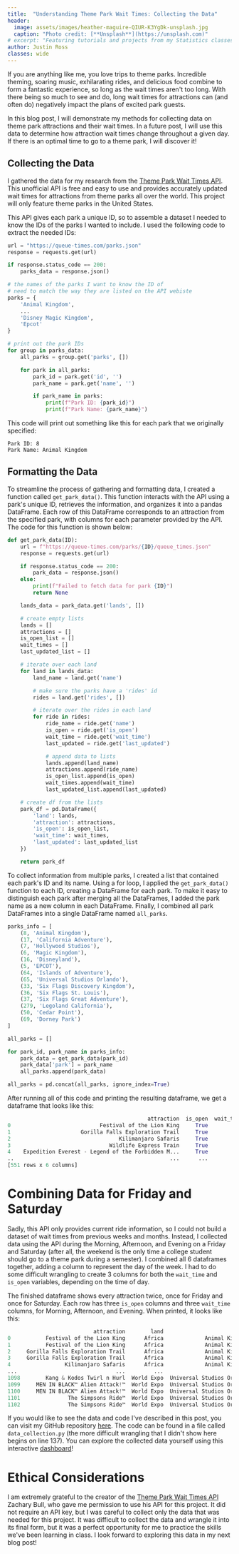 ```yaml
---
title:  "Understanding Theme Park Wait Times: Collecting the Data"
header:
  image: assets/images/heather-maguire-QIUR-K3YgDk-unsplash.jpg
  caption: "Photo credit: [**Unsplash**](https://unsplash.com)"
# excerpt: "Featuring tutorials and projects from my Statistics classes at Brigham Young University."
author: Justin Ross
classes: wide
---
```


If you are anything like me, you love trips to theme parks. Incredible theming, soaring music, exhilarating rides, and delicious food combine to form a fantastic experience, so long as the wait times aren't too long. With there being so much to see and do, long wait times for attractions can (and often do) negatively impact the plans of excited park guests.

In this blog post, I will demonstrate my methods for collecting data on theme park attractions and their wait times. In a future post, I will use this data to determine how attraction wait times change throughout a given day. If there is an optimal time to go to a theme park, I will discover it!

## Collecting the Data

I gathered the data for my research from the [Theme Park Wait Times API](https://queue-times.com/en-US/pages/about). This unofficial API is free and easy to use and provides accurately updated wait times for attractions from theme parks all over the world. This project will only feature theme parks in the United States.

This API gives each park a unique ID, so to assemble a dataset I needed to know the IDs of the parks I wanted to include. I used the following code to extract the needed IDs:
```python
url = "https://queue-times.com/parks.json"
response = requests.get(url)

if response.status_code == 200:
    parks_data = response.json()

# the names of the parks I want to know the ID of
# need to match the way they are listed on the API webiste
parks = {
    'Animal Kingdom',
    ...
    'Disney Magic Kingdom',
    'Epcot'
}

# print out the park IDs
for group in parks_data:
    all_parks = group.get('parks', [])

    for park in all_parks:
        park_id = park.get('id', '')
        park_name = park.get('name', '')

        if park_name in parks:
            print(f"Park ID: {park_id}")
            print(f"Park Name: {park_name}")
```

This code will print out something like this for each park that we originally specified:

```
Park ID: 8
Park Name: Animal Kingdom
```

## Formatting the Data

To streamline the process of gathering and formatting data, I created a function called `get_park_data()`. This function interacts with the API using a park's unique ID, retrieves the information, and organizes it into a pandas DataFrame. Each row of this DataFrame corresponds to an attraction from the specified park, with columns for each parameter provided by the API. The code for this function is shown below:  

```python
def get_park_data(ID):
    url = f"https://queue-times.com/parks/{ID}/queue_times.json"
    response = requests.get(url)

    if response.status_code == 200:
        park_data = response.json()
    else:
        print(f"Failed to fetch data for park {ID}")
        return None

    lands_data = park_data.get('lands', [])

    # create empty lists
    lands = []
    attractions = []
    is_open_list = []
    wait_times = []
    last_updated_list = []

    # iterate over each land
    for land in lands_data:
        land_name = land.get('name')

        # make sure the parks have a 'rides' id
        rides = land.get('rides', [])

        # iterate over the rides in each land
        for ride in rides:
            ride_name = ride.get('name')
            is_open = ride.get('is_open')
            wait_time = ride.get('wait_time')
            last_updated = ride.get('last_updated')

            # append data to lists
            lands.append(land_name)
            attractions.append(ride_name)
            is_open_list.append(is_open)
            wait_times.append(wait_time)
            last_updated_list.append(last_updated)

    # create df from the lists
    park_df = pd.DataFrame({
        'land': lands,
        'attraction': attractions,
        'is_open': is_open_list,
        'wait_time': wait_times,
        'last_updated': last_updated_list
    })

    return park_df
```

To collect information from multiple parks, I created a list that contained each park's ID and its name. Using a for loop, I applied the `get_park_data()` function to each ID, creating a DataFrame for each park. To make it easy to distinguish each park after merging all the DataFrames, I added the park name as a new column in each DataFrame. Finally, I combined all park DataFrames into a single DataFrame named `all_parks`.

```python
parks_info = [
    (8, 'Animal Kingdom'),
    (17, 'California Adventure'),
    (7, 'Hollywood Studios'),
    (6, 'Magic Kingdom'),
    (16, 'Disneyland'),
    (5, 'EPCOT'),
    (64, 'Islands of Adventure'),
    (65, 'Universal Studios Orlando'),
    (33, 'Six Flags Discovery Kingdom'),
    (36, 'Six Flags St. Louis'),
    (37, 'Six Flags Great Adventure'),
    (279, 'Legoland California'),
    (50, 'Cedar Point'),
    (69, 'Dorney Park')
]

all_parks = []

for park_id, park_name in parks_info:
    park_data = get_park_data(park_id)
    park_data['park'] = park_name
    all_parks.append(park_data)

all_parks = pd.concat(all_parks, ignore_index=True)
```

After running all of this code and printing the resulting dataframe, we get a dataframe that looks like this:
```python
                                            attraction  is_open  wait_time              last_updated            park    land
0                            Festival of the Lion King     True          0 2023-10-30 14:11:34-06:00  Animal Kingdom  Africa
1                      Gorilla Falls Exploration Trail     True          0 2023-10-30 14:11:34-06:00  Animal Kingdom  Africa
2                                  Kilimanjaro Safaris     True          5 2023-10-30 14:11:34-06:00  Animal Kingdom  Africa
3                               Wildlife Express Train     True          0 2023-10-30 14:11:34-06:00  Animal Kingdom  Africa
4    Expedition Everest - Legend of the Forbidden M...     True         15 2023-10-30 14:11:34-06:00  Animal Kingdom    Asia
..                                                 ...      ...        ...                       ...             ...     ...
[551 rows x 6 columns]
```

# Combining Data for Friday and Saturday
Sadly, this API only provides current ride information, so I could not build a dataset of wait times from previous weeks and months. Instead, I collected data using the API during the Morning, Afternoon, and Evening on a Friday and Saturday (after all, the weekend is the only time a college student should go to a theme park during a semester). I combined all 6 dataframes together, adding a column to represent the day of the week. I had to do some difficult wrangling to create 3 columns for both the `wait_time` and `is_open` variables, depending on the time of day.

The finished dataframe shows every attraction twice, once for Friday and once for Saturday. Each row has three `is_open` columns and three `wait_time` columns, for Morning, Afternoon, and Evening. When printed, it looks like this:
```python
                           attraction        land                       park       day is_open_M is_open_A is_open_E  wait_time_M  wait_time_A  wait_time_E
0           Festival of the Lion King      Africa             Animal Kingdom    Friday      True      True      True          0.0          0.0          0.0
1           Festival of the Lion King      Africa             Animal Kingdom  Saturday      True      True      True          0.0          0.0          0.0
2     Gorilla Falls Exploration Trail      Africa             Animal Kingdom    Friday      True      True     False          0.0          0.0          0.0
3     Gorilla Falls Exploration Trail      Africa             Animal Kingdom  Saturday      True      True     False          0.0          0.0          0.0
4                 Kilimanjaro Safaris      Africa             Animal Kingdom    Friday      True      True     False         65.0         30.0          0.0
...                               ...         ...                        ...       ...       ...       ...       ...          ...          ...          ...
1098        Kang & Kodos Twirl n Hurl  World Expo  Universal Studios Orlando  Saturday      True      True     False         35.0         35.0          0.0
1099     MEN IN BLACK™ Alien Attack!™  World Expo  Universal Studios Orlando    Friday     False      True      True          0.0         35.0         10.0
1100     MEN IN BLACK™ Alien Attack!™  World Expo  Universal Studios Orlando  Saturday      True      True      True         50.0         35.0         10.0
1101               The Simpsons Ride™  World Expo  Universal Studios Orlando    Friday      True      True     False         20.0         25.0          0.0
1102               The Simpsons Ride™  World Expo  Universal Studios Orlando  Saturday      True      True     False         25.0         60.0          0.0
```
If you would like to see the data and code I've described in this post, you can visit my GitHub repository [here](https://github.com/justinross102/ThemeParkWaitTimes_EDA). The code can be found in a file called `data_collection.py` (the more difficult wrangling that I didn't show here begins on line 137). You can explore the collected data yourself using this interactive [dashboard](https://themeparkdashboard-z4tl39e6dn5m2zvxakpoje.streamlit.app)!

# Ethical Considerations
I am extremely grateful to the creator of the [Theme Park Wait Times API](https://queue-times.com/en-US/pages/about) Zachary Bull, who gave me permission to use his API for this project. It did not require an API key, but I was careful to collect only the data that was needed for this project. It was difficult to collect the data and wrangle it into its final form, but it was a perfect opportunity for me to practice the skills we've been learning in class. I look forward to exploring this data in my next blog post!



